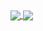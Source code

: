 <a href="https://github.com/CoronaCarrot">
  <img align="center" src="http://github-readme-streak-stats.herokuapp.com?user=CoronaCarrot&theme=dark&hide_border=true&date_format=j%20M%5B%20Y%5D&ring=E04C45&fire=E04C45&sideNums=E04C45&currStreakLabel=FFFFFF&stroke=1B1E26&background=22252F&dates=BEBEBE&sideLabels=FFFFFF&currStreakNum=DDDDDD" />
</a><a href="https://github.com/CoronaCarrot">
  <img align="center" src="https://github-readme-stats.vercel.app/api?username=CoronaCarrot&count_private=true&bg_color=22252f&hide_border=true&title_color=ffffff&icon_color=e04c45&text_color=bebebe&show_icons=true" />
</a>

<!--START_SECTION:activity-->
